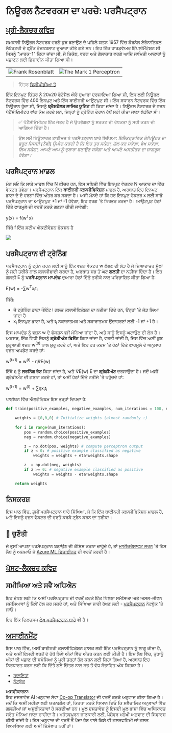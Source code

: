 <!--
CO_OP_TRANSLATOR_METADATA:
{
  "original_hash": "0c37770bba4fff3c71dc00eb261ee61b",
  "translation_date": "2025-08-26T10:38:21+00:00",
  "source_file": "lessons/3-NeuralNetworks/03-Perceptron/README.md",
  "language_code": "pa"
}
-->
# ਨਿਊਰਲ ਨੈਟਵਰਕਸ ਦਾ ਪਰਚੇ: ਪਰਸੈਪਟ੍ਰਾਨ

## [ਪ੍ਰੀ-ਲੈਕਚਰ ਕਵਿਜ਼](https://ff-quizzes.netlify.app/en/ai/quiz/5)

ਸਮਕਾਲੀ ਨਿਊਰਲ ਨੈਟਵਰਕ ਵਰਗੇ ਕੁਝ ਬਣਾਉਣ ਦੇ ਪਹਿਲੇ ਯਤਨ 1957 ਵਿੱਚ ਕੋਰਨੇਲ ਏਰੋਨਾਟਿਕਲ ਲੈਬੋਰਟਰੀ ਦੇ ਫ੍ਰੈਂਕ ਰੋਜ਼ਨਬਲਾਟ ਦੁਆਰਾ ਕੀਤੇ ਗਏ ਸਨ। ਇਹ ਇੱਕ ਹਾਰਡਵੇਅਰ ਇੰਪਲੀਮੈਂਟੇਸ਼ਨ ਸੀ ਜਿਸਨੂੰ "ਮਾਰਕ-1" ਕਿਹਾ ਜਾਂਦਾ ਸੀ, ਜੋ ਤਿਕੋਣ, ਵਰਗ ਅਤੇ ਗੋਲਾਕਾਰ ਵਰਗੇ ਆਦਿ ਜਾਮਿਤੀ ਆਕਾਰਾਂ ਨੂੰ ਪਛਾਣਨ ਲਈ ਡਿਜ਼ਾਈਨ ਕੀਤਾ ਗਿਆ ਸੀ।

|      |      |
|--------------|-----------|
|<img src='images/Rosenblatt-wikipedia.jpg' alt='Frank Rosenblatt'/> | <img src='images/Mark_I_perceptron_wikipedia.jpg' alt='The Mark 1 Perceptron' />|

> ਚਿੱਤਰ [ਵਿਕੀਪੀਡੀਆ ਤੋਂ](https://en.wikipedia.org/wiki/Perceptron)

ਇੱਕ ਇਨਪੁਟ ਚਿੱਤਰ ਨੂੰ 20x20 ਫੋਟੋਸੈਲ ਐਰੇ ਦੁਆਰਾ ਦਰਸਾਇਆ ਗਿਆ ਸੀ, ਇਸ ਲਈ ਨਿਊਰਲ ਨੈਟਵਰਕ ਵਿੱਚ 400 ਇਨਪੁਟ ਅਤੇ ਇੱਕ ਬਾਈਨਰੀ ਆਉਟਪੁਟ ਸੀ। ਇੱਕ ਸਧਾਰਨ ਨੈਟਵਰਕ ਵਿੱਚ ਇੱਕ ਨਿਊਰਾਨ ਹੁੰਦਾ ਸੀ, ਜਿਸਨੂੰ **ਥ੍ਰੈਸ਼ਹੋਲਡ ਲਾਜਿਕ ਯੂਨਿਟ** ਵੀ ਕਿਹਾ ਜਾਂਦਾ ਹੈ। ਨਿਊਰਲ ਨੈਟਵਰਕ ਦੇ ਵਜ਼ਨ ਪੋਟੈਂਸ਼ੀਓਮੀਟਰ ਵਾਂਗ ਕੰਮ ਕਰਦੇ ਸਨ, ਜਿਨ੍ਹਾਂ ਨੂੰ ਟ੍ਰੇਨਿੰਗ ਦੌਰਾਨ ਹੱਥੋਂ ਸਹੀ ਕੀਤਾ ਜਾਣਾ ਲੋੜੀਂਦਾ ਸੀ।

> ✅ ਪੋਟੈਂਸ਼ੀਓਮੀਟਰ ਇੱਕ ਜੰਤਰ ਹੈ ਜੋ ਉਪਭੋਗਤਾ ਨੂੰ ਸਰਕਟ ਦੀ ਰੋਧਕਤਾ ਨੂੰ ਸਹੀ ਕਰਨ ਦੀ ਆਗਿਆ ਦਿੰਦਾ ਹੈ।

> ਉਸ ਸਮੇਂ ਨਿਊਯਾਰਕ ਟਾਈਮਜ਼ ਨੇ ਪਰਸੈਪਟ੍ਰਾਨ ਬਾਰੇ ਲਿਖਿਆ: *ਇਲੈਕਟ੍ਰਾਨਿਕ ਕੰਪਿਊਟਰ ਦਾ ਭ੍ਰੂਣ ਜਿਸਦੀ [ਨੈਵੀ] ਉਮੀਦ ਕਰਦੀ ਹੈ ਕਿ ਇਹ ਤੁਰ ਸਕੇਗਾ, ਗੱਲ ਕਰ ਸਕੇਗਾ, ਵੇਖ ਸਕੇਗਾ, ਲਿਖ ਸਕੇਗਾ, ਆਪਣੇ ਆਪ ਨੂੰ ਦੁਬਾਰਾ ਬਣਾਉਣ ਸਕੇਗਾ ਅਤੇ ਆਪਣੇ ਅਸਤੀਤਵ ਦਾ ਜਾਗਰੂਕ ਹੋਵੇਗਾ।*

## ਪਰਸੈਪਟ੍ਰਾਨ ਮਾਡਲ

ਮੰਨ ਲਓ ਕਿ ਸਾਡੇ ਮਾਡਲ ਵਿੱਚ N ਫੀਚਰ ਹਨ, ਇਸ ਸਥਿਤੀ ਵਿੱਚ ਇਨਪੁਟ ਵੇਕਟਰ N ਆਕਾਰ ਦਾ ਇੱਕ ਵੇਕਟਰ ਹੋਵੇਗਾ। ਪਰਸੈਪਟ੍ਰਾਨ ਇੱਕ **ਬਾਈਨਰੀ ਕਲਾਸੀਫਿਕੇਸ਼ਨ** ਮਾਡਲ ਹੈ, ਅਰਥਾਤ ਇਹ ਇਨਪੁਟ ਡਾਟਾ ਦੇ ਦੋ ਵਰਗਾਂ ਵਿੱਚ ਅੰਤਰ ਕਰ ਸਕਦਾ ਹੈ। ਅਸੀਂ ਮੰਨਦੇ ਹਾਂ ਕਿ ਹਰ ਇਨਪੁਟ ਵੇਕਟਰ x ਲਈ ਸਾਡੇ ਪਰਸੈਪਟ੍ਰਾਨ ਦਾ ਆਉਟਪੁਟ +1 ਜਾਂ -1 ਹੋਵੇਗਾ, ਇਹ ਵਰਗ 'ਤੇ ਨਿਰਭਰ ਕਰਦਾ ਹੈ। ਆਉਟਪੁਟ ਹੇਠਾਂ ਦਿੱਤੇ ਫਾਰਮੂਲੇ ਦੀ ਵਰਤੋਂ ਕਰਕੇ ਗਣਨਾ ਕੀਤੀ ਜਾਵੇਗੀ:

y(x) = f(w<sup>T</sup>x)

ਜਿੱਥੇ f ਇੱਕ ਸਟੀਪ ਐਕਟੀਵੇਸ਼ਨ ਫੰਕਸ਼ਨ ਹੈ

<!-- img src="http://www.sciweavers.org/tex2img.php?eq=f%28x%29%20%3D%20%5Cbegin%7Bcases%7D%0A%20%20%20%20%20%20%20%20%20%2B1%20%26%20x%20%5Cgeq%200%20%5C%5C%0A%20%20%20%20%20%20%20%20%20-1%20%26%20x%20%3C%200%0A%20%20%20%20%20%20%20%5Cend%7Bcases%7D%20%5C%5C%0A&bc=White&fc=Black&im=jpg&fs=12&ff=arev&edit=0" align="center" border="0" alt="f(x) = \begin{cases} +1 & x \geq 0 \\ -1 & x < 0 \end{cases} \\" width="154" height="50" / -->
<img src="images/activation-func.png"/>

## ਪਰਸੈਪਟ੍ਰਾਨ ਦੀ ਟ੍ਰੇਨਿੰਗ

ਪਰਸੈਪਟ੍ਰਾਨ ਨੂੰ ਟ੍ਰੇਨ ਕਰਨ ਲਈ ਸਾਨੂੰ ਇੱਕ ਵਜ਼ਨ ਵੇਕਟਰ w ਲੱਭਣ ਦੀ ਲੋੜ ਹੈ ਜੋ ਜ਼ਿਆਦਾਤਰ ਮੁੱਲਾਂ ਨੂੰ ਸਹੀ ਤਰੀਕੇ ਨਾਲ ਕਲਾਸੀਫਾਈ ਕਰਦਾ ਹੈ, ਅਰਥਾਤ ਸਭ ਤੋਂ ਘੱਟ **ਗਲਤੀ** ਦਾ ਨਤੀਜਾ ਦਿੰਦਾ ਹੈ। ਇਹ ਗਲਤੀ E ਨੂੰ **ਪਰਸੈਪਟ੍ਰਾਨ ਮਾਪਦੰਡ** ਦੁਆਰਾ ਹੇਠਾਂ ਦਿੱਤੇ ਤਰੀਕੇ ਨਾਲ ਪਰਿਭਾਸ਼ਿਤ ਕੀਤਾ ਗਿਆ ਹੈ:

E(w) = -∑w<sup>T</sup>x<sub>i</sub>t<sub>i</sub>

ਜਿੱਥੇ:

* ਜੋ ਟ੍ਰੇਨਿੰਗ ਡਾਟਾ ਪੌਇੰਟ i ਗਲਤ ਕਲਾਸੀਫਿਕੇਸ਼ਨ ਦਾ ਨਤੀਜਾ ਦਿੰਦੇ ਹਨ, ਉਨ੍ਹਾਂ 'ਤੇ ਜੋੜ ਲਿਆ ਜਾਂਦਾ ਹੈ
* x<sub>i</sub> ਇਨਪੁਟ ਡਾਟਾ ਹੈ, ਅਤੇ t<sub>i</sub> ਨਕਾਰਾਤਮਕ ਅਤੇ ਸਕਾਰਾਤਮਕ ਉਦਾਹਰਣਾਂ ਲਈ -1 ਜਾਂ +1 ਹੈ।

ਇਸ ਮਾਪਦੰਡ ਨੂੰ ਵਜ਼ਨ w ਦੇ ਫੰਕਸ਼ਨ ਵਜੋਂ ਮੰਨਿਆ ਜਾਂਦਾ ਹੈ, ਅਤੇ ਸਾਨੂੰ ਇਸਨੂੰ ਘਟਾਉਣ ਦੀ ਲੋੜ ਹੈ। ਅਕਸਰ, ਇੱਕ ਵਿਧੀ ਜਿਸਨੂੰ **ਗ੍ਰੇਡੀਅੰਟ ਡਿਸੈਂਟ** ਕਿਹਾ ਜਾਂਦਾ ਹੈ, ਵਰਤੀ ਜਾਂਦੀ ਹੈ, ਜਿਸ ਵਿੱਚ ਅਸੀਂ ਕੁਝ ਸ਼ੁਰੂਆਤੀ ਵਜ਼ਨ w<sup>(0)</sup> ਨਾਲ ਸ਼ੁਰੂ ਕਰਦੇ ਹਾਂ, ਅਤੇ ਫਿਰ ਹਰ ਕਦਮ 'ਤੇ ਹੇਠਾਂ ਦਿੱਤੇ ਫਾਰਮੂਲੇ ਦੇ ਅਨੁਸਾਰ ਵਜ਼ਨ ਅਪਡੇਟ ਕਰਦੇ ਹਾਂ:

w<sup>(t+1)</sup> = w<sup>(t)</sup> - η∇E(w)

ਇੱਥੇ η ਨੂੰ **ਲਰਨਿੰਗ ਰੇਟ** ਕਿਹਾ ਜਾਂਦਾ ਹੈ, ਅਤੇ ∇E(w) E ਦਾ **ਗ੍ਰੇਡੀਅੰਟ** ਦਰਸਾਉਂਦਾ ਹੈ। ਜਦੋਂ ਅਸੀਂ ਗ੍ਰੇਡੀਅੰਟ ਦੀ ਗਣਨਾ ਕਰਦੇ ਹਾਂ, ਤਾਂ ਅਸੀਂ ਹੇਠਾਂ ਦਿੱਤੇ ਨਤੀਜੇ 'ਤੇ ਪਹੁੰਚਦੇ ਹਾਂ:

w<sup>(t+1)</sup> = w<sup>(t)</sup> + ∑ηx<sub>i</sub>t<sub>i</sub>

ਪਾਈਥਨ ਵਿੱਚ ਐਲਗੋਰਿਥਮ ਇਸ ਤਰ੍ਹਾਂ ਦਿਖਦਾ ਹੈ:

```python
def train(positive_examples, negative_examples, num_iterations = 100, eta = 1):

    weights = [0,0,0] # Initialize weights (almost randomly :)
        
    for i in range(num_iterations):
        pos = random.choice(positive_examples)
        neg = random.choice(negative_examples)

        z = np.dot(pos, weights) # compute perceptron output
        if z < 0: # positive example classified as negative
            weights = weights + eta*weights.shape

        z  = np.dot(neg, weights)
        if z >= 0: # negative example classified as positive
            weights = weights - eta*weights.shape

    return weights
```

## ਨਿਸਕਰਸ਼

ਇਸ ਪਾਠ ਵਿੱਚ, ਤੁਸੀਂ ਪਰਸੈਪਟ੍ਰਾਨ ਬਾਰੇ ਸਿੱਖਿਆ, ਜੋ ਕਿ ਇੱਕ ਬਾਈਨਰੀ ਕਲਾਸੀਫਿਕੇਸ਼ਨ ਮਾਡਲ ਹੈ, ਅਤੇ ਇਸਨੂੰ ਵਜ਼ਨ ਵੇਕਟਰ ਦੀ ਵਰਤੋਂ ਕਰਕੇ ਟ੍ਰੇਨ ਕਰਨ ਦਾ ਤਰੀਕਾ।

## 🚀 ਚੁਣੌਤੀ

ਜੇ ਤੁਸੀਂ ਆਪਣਾ ਪਰਸੈਪਟ੍ਰਾਨ ਬਣਾਉਣ ਦੀ ਕੋਸ਼ਿਸ਼ ਕਰਨਾ ਚਾਹੁੰਦੇ ਹੋ, ਤਾਂ [ਮਾਈਕਰੋਸਾਫਟ ਲਰਨ](https://docs.microsoft.com/en-us/azure/machine-learning/component-reference/two-class-averaged-perceptron?WT.mc_id=academic-77998-cacaste) 'ਤੇ ਇਸ ਲੈਬ ਨੂੰ ਅਜ਼ਮਾਓ ਜੋ [Azure ML ਡਿਜ਼ਾਈਨਰ](https://docs.microsoft.com/en-us/azure/machine-learning/concept-designer?WT.mc_id=academic-77998-cacaste) ਦੀ ਵਰਤੋਂ ਕਰਦੀ ਹੈ।

## [ਪੋਸਟ-ਲੈਕਚਰ ਕਵਿਜ਼](https://ff-quizzes.netlify.app/en/ai/quiz/6)

## ਸਮੀਖਿਆ ਅਤੇ ਸਵੈ ਅਧਿਐਨ

ਇਹ ਦੇਖਣ ਲਈ ਕਿ ਅਸੀਂ ਪਰਸੈਪਟ੍ਰਾਨ ਦੀ ਵਰਤੋਂ ਕਰਕੇ ਇੱਕ ਖਿਲੌਣਾ ਸਮੱਸਿਆ ਅਤੇ ਅਸਲ-ਜੀਵਨ ਸਮੱਸਿਆਵਾਂ ਨੂੰ ਕਿਵੇਂ ਹੱਲ ਕਰ ਸਕਦੇ ਹਾਂ, ਅਤੇ ਸਿੱਖਿਆ ਜਾਰੀ ਰੱਖਣ ਲਈ - [ਪਰਸੈਪਟ੍ਰਾਨ](../../../../../lessons/3-NeuralNetworks/03-Perceptron/Perceptron.ipynb) ਨੋਟਬੁੱਕ 'ਤੇ ਜਾਓ।

ਇਹ ਇੱਕ ਦਿਲਚਸਪ [ਲੇਖ ਪਰਸੈਪਟ੍ਰਾਨ ਬਾਰੇ](https://towardsdatascience.com/what-is-a-perceptron-basics-of-neural-networks-c4cfea20c590) ਵੀ ਹੈ।

## [ਅਸਾਈਨਮੈਂਟ](lab/README.md)

ਇਸ ਪਾਠ ਵਿੱਚ, ਅਸੀਂ ਬਾਈਨਰੀ ਕਲਾਸੀਫਿਕੇਸ਼ਨ ਟਾਸਕ ਲਈ ਇੱਕ ਪਰਸੈਪਟ੍ਰਾਨ ਨੂੰ ਲਾਗੂ ਕੀਤਾ ਹੈ, ਅਤੇ ਅਸੀਂ ਇਸਦੀ ਵਰਤੋਂ ਦੋ ਹੱਥੋਂ ਲਿਖੇ ਅੰਕਾਂ ਵਿੱਚ ਅੰਤਰ ਕਰਨ ਲਈ ਕੀਤੀ ਹੈ। ਇਸ ਲੈਬ ਵਿੱਚ, ਤੁਹਾਨੂੰ ਅੰਕਾਂ ਦੀ ਪਛਾਣ ਦੀ ਸਮੱਸਿਆ ਨੂੰ ਪੂਰੀ ਤਰ੍ਹਾਂ ਹੱਲ ਕਰਨ ਲਈ ਕਿਹਾ ਗਿਆ ਹੈ, ਅਰਥਾਤ ਇਹ ਨਿਰਧਾਰਤ ਕਰਨ ਲਈ ਕਿ ਦਿੱਤੇ ਗਏ ਚਿੱਤਰ ਨਾਲ ਸਭ ਤੋਂ ਵੱਧ ਸੰਭਾਵਿਤ ਅੰਕ ਕਿਹੜਾ ਹੈ।

* [ਹਦਾਇਤਾਂ](lab/README.md)
* [ਨੋਟਬੁੱਕ](../../../../../lessons/3-NeuralNetworks/03-Perceptron/lab/PerceptronMultiClass.ipynb)

**ਅਸਵੀਕਾਰਨਾ**:  
ਇਹ ਦਸਤਾਵੇਜ਼ AI ਅਨੁਵਾਦ ਸੇਵਾ [Co-op Translator](https://github.com/Azure/co-op-translator) ਦੀ ਵਰਤੋਂ ਕਰਕੇ ਅਨੁਵਾਦ ਕੀਤਾ ਗਿਆ ਹੈ। ਜਦੋਂ ਕਿ ਅਸੀਂ ਸਹੀਤਾ ਲਈ ਯਤਨਸ਼ੀਲ ਹਾਂ, ਕਿਰਪਾ ਕਰਕੇ ਧਿਆਨ ਦਿਓ ਕਿ ਸਵੈਚਾਲਿਤ ਅਨੁਵਾਦਾਂ ਵਿੱਚ ਗਲਤੀਆਂ ਜਾਂ ਅਸੁਣੀਕਤਾਵਾਂ ਹੋ ਸਕਦੀਆਂ ਹਨ। ਮੂਲ ਦਸਤਾਵੇਜ਼ ਨੂੰ ਇਸਦੀ ਮੂਲ ਭਾਸ਼ਾ ਵਿੱਚ ਅਧਿਕਾਰਤ ਸਰੋਤ ਮੰਨਿਆ ਜਾਣਾ ਚਾਹੀਦਾ ਹੈ। ਮਹੱਤਵਪੂਰਨ ਜਾਣਕਾਰੀ ਲਈ, ਪੇਸ਼ੇਵਰ ਮਨੁੱਖੀ ਅਨੁਵਾਦ ਦੀ ਸਿਫਾਰਸ਼ ਕੀਤੀ ਜਾਂਦੀ ਹੈ। ਇਸ ਅਨੁਵਾਦ ਦੀ ਵਰਤੋਂ ਤੋਂ ਪੈਦਾ ਹੋਣ ਵਾਲੇ ਕਿਸੇ ਵੀ ਗਲਤਫਹਿਮੀ ਜਾਂ ਗਲਤ ਵਿਆਖਿਆ ਲਈ ਅਸੀਂ ਜ਼ਿੰਮੇਵਾਰ ਨਹੀਂ ਹਾਂ।